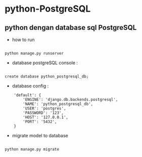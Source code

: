 # python-PostgreSQL

## python dengan database sql PostgreSQL

* how to run

```

python manage.py runserver

```


* database postgreSQL console : 

```

create database python_postgresql_db;

```

* database config : 

```
    'default': {
        'ENGINE': 'django.db.backends.postgresql',
        'NAME': 'python_postgresql_db',
        'USER': 'postgres',
        'PASSWORD': '123',
        'HOST': '127.0.0.1',
        'PORT': '5432',
    }

```


* migrate model to database 

```

python manage.py migrate

```